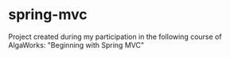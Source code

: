 # spring-mvc
Project created during my participation in the following course of AlgaWorks: "Beginning with Spring MVC"
